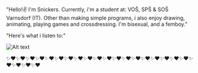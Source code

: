 "Hello!✌️ I'm Snickers. 
Currently, i'm a student at:
VOŠ, SPŠ & SOŠ Varnsdorf (IT).
Other than making simple programs, i also enjoy drawing, animating, playing games and crossdressing. I'm bisexual, and a femboy."

"Here's what i listen to:"

![Alt text](https://spotify-recently-played-readme.vercel.app/api?user=31j6ezea44wx5ujbawvisnhp3ula)

✨❤️✨❤️✨❤️✨❤️✨❤️✨❤️✨❤️✨❤️✨❤️✨❤️✨❤️✨❤️✨❤️✨❤️✨❤️✨❤️✨❤️✨❤️✨❤️✨❤️✨❤️✨❤️✨❤️
<!---
snickersmeow/snickersmeow is a ✨ special ✨ repository because its `README.md` (this file) appears on your GitHub profile.
You can click the Preview link to take a look at your changes.
--->
